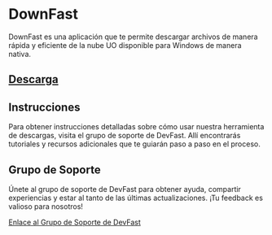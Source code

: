 # DownFast

DownFast es una aplicación que te permite descargar archivos de manera rápida y eficiente de la nube UO disponible para Windows de manera nativa.

## [Descarga](https://t.me/+NaR-J2X2DKg3YmZh)

## Instrucciones

Para obtener instrucciones detalladas sobre cómo usar nuestra herramienta de descargas, visita el grupo de soporte de DevFast. Allí encontrarás tutoriales y recursos adicionales que te guiarán paso a paso en el proceso.

## Grupo de Soporte

Únete al grupo de soporte de DevFast para obtener ayuda, compartir experiencias y estar al tanto de las últimas actualizaciones. ¡Tu feedback es valioso para nosotros!

[Enlace al Grupo de Soporte de DevFast](https://t.me/+NaR-J2X2DKg3YmZh)
